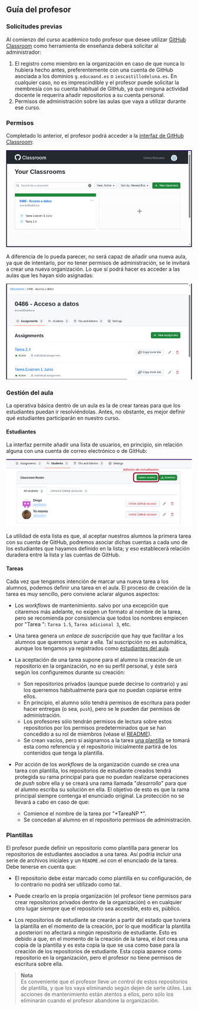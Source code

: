## Guía del profesor

### Solicitudes previas

Al comienzo del curso académico todo profesor que desee utilizar [GitHub
Classroom](https://classroom.github.com) como herramienta de enseñanza deberá
solicitar al administrador:

1. El registro como miembro en la organización en caso de que nunca lo hubiera
   hecho antes, preferentemente con una cuenta de GitHub asociada a los dominios
   ``g.educaand.es`` o ``iescastillodeluna.es``. En cualquier caso, no es
   imprescindible y el profesor puede solicitar la membresía con su cuenta
   habitual de GitHub, ya que ninguna actividad docente le requerira añadir
   repositorios a su cuenta personal.
1. Permisos de administración sobre las aulas que vaya a utilizar durante ese
   curso.

### Permisos

Completado lo anterior, el profesor podrá acceder a la [interfaz de GitHub
Classroom](https://classroom.github.com):

![Pantalla inicial de GitHub Classroom](assets/gp01.home.png)

A diferencia de lo pueda parecer, no será capaz de añadir una nueva aula, ya que
de intentarlo, por no tener permisos de administración, se le invitará a crear
una nueva organización. Lo que sí podrá hacer es acceder a las aulas que les
hayan sido asignadas:

![Pantalla con aula de GitHub Classroom](assets/gp02.aula.png)

### Gestión del aula

La operativa básica dentro de un aula es la de crear tareas para que los
estudiantes puedan ir resolviéndolas. Antes, no obstante, es mejor definir qué
estudiantes participarán en nuestro curso.

#### Estudiantes

La interfaz permite añadir una lista de usuarios, en principio, sin relación
alguna con una cuenta de correo electrónico o de GitHub:

![Pantalla de estudiantes](assets/gp03.students.png)

La utilidad de esta lista es que, al aceptar nuestros alumnos la primera tarea
con su cuenta de GitHub, podremos asociar dichas cuentas a cada uno de los
estudiantes que hayamos definido en la lista; y eso establecerá relación
duradera entre la lista y las cuentas de GitHub.

#### Tareas

Cada vez que tengamos intención de marcar una nueva tarea a los alumnos, podemos
definir una tarea en el aula. El proceso de creación de la tarea es muy
sencillo, pero conviene aclarar algunos aspectos:

+ Los *workflows* de mantenimiento. salvo por una excepción que citaremos más
  adelante, no exigen un formato al nombre de la tarea, pero se recomienda por
  consistencia que todos los nombres empiecen por "Tarea ": ``Tarea 1.5``,
  ``Tarea adicional 3``, etc.

+ Una tarea genera un *enlace de suscripción* que hay que facilitar a los
  alumnos que queremos sumar a ella. Tal suscripción no es automática, aunque
  los tengamos ya registrados como [estudiantes del aula](#Estudiantes).

+ La aceptación de una tarea supone para el alumno la creación de un repositorio
  en la organización, no en su perfil personal, y éste será según los
  configuremos durante su creación:

  - Son repositorios privados (aunque puede decirse lo contrario) y así los
    querremos habitualmente para que no puedan copiarse entre ellos.
  - En principio, el alumno sólo tendrá permisos de escritura para poder hacer
    entregas (o sea, ``push``), pero se le pueden dar permisos de
    administración.
  - Los profesores sólo tendrán permisos de lectura sobre estos repositorios por
    los permisos predeterminados que se han concedido a su rol de miembros
    (véase el [README](../README.md)).
  - Se crean vacíos, pero si asignamos a la tarea [una plantilla](#Plantillas)
    se tomará esta como referencia y el repositorio inicialmente partirá de los
    contenidos que tenga la plantilla.

+ Por acción de los *workflows* de la organización cuando se crea una tarea con
  plantilla, los repositorios de estudiante creados tendrá protegida su rama
  principal para que no puedan realizarse operaciones de *push* sobre ella y se
  creará una rama llamada "*desarrollo*" para que el alumno escriba su solución
  en ella. El objetivo de esto es que la rama principal siempre contenga el
  enunciado original. La protección no se llevará a cabo en caso de que:

  - Comience el nombre de la tarea por "*TareaNP *".
  - Se concedan al alumno en el repositorio permisos de administración.

### Plantillas

El profesor puede definir un repositorio como plantilla para generar los
repositorios de estudiantes asociados a una tarea. Así podría incluir una serie
de archivos iniciales y un ``README.md`` con el enunciado de la tarea. Debe
tenerse en cuenta que:

+ El repositorio debe estar marcado como plantilla en su configuración, de lo
  contrario no podrá ser utilizado como tal.

+ Puede crearlo en la propia organización (el profesor tiene permisos para crear
  repositorios privados dentro de la organización) o en cualquier otro lugar
  siempre que el repositorio sea accesible, esto es, público.

+ Los repositorios de estudiante se crearán a partir del estado que tuviera la
  plantilla en el momento de la creación, por lo que modificar la plantilla a
  posteriori no afectará a ningún repositorio de estudiante. Esto es debido a
  que, en el momento de la creación de la tarea, el *bot* crea una copia de la
  plantilla y es esta copia la que se usa como base para la creación de los
  repositorios de estudiante. Esta copia aparece como repositorio en la
  organización, pero el profesor no tiene permisos de escritura sobre ella.

> **Nota**  
> Es conveniente que el profesor lleve un control de estos repositorios de
> plantilla, y que los vaya eliminando según dejen de serle útiles. Las
> acciones de mantenimiento están atentos a ellos, pero sólo los eliminarán cuando
> el profesor abandone la organización.
